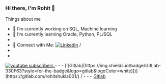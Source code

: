 ### Hi there, I'm Rohit 👋

Things about me
- 🔭 I’m currently working on SQL, Machine learning
- 🌱 I’m currently learning Oracle, Python, PL/SQL
- 
- 🤩 Connect with Me: [![Linkedin](https://img.shields.io/badge/LinkedIn-0077B5?style=for-the-badge&logo=linkedin&logoColor=white)](https://www.linkedin.com/in/rohitshukla001/)&nbsp;/ 
- 
- <a href="https://www.youtube.com/channel/UCgyQ4pSntDf9hw9Rv4hmNBA">
 <img alt="youtube subscribers" src="https://img.shields.io/badge/YouTube-FF0000?style=for-the-badge&logo=youtube&logoColor=white"/>
</a>
- 
- 
- [![Gitlab](https://img.shields.io/badge/GitLab-330F63?style=for-the-badge&logo=gitlab&logoColor=white)])](https://gitlab.com/rohitshukla001/)&nbsp;/ 
- 
- 
- <a href="https://gitlab.com/rohitshukla001/">Gitlab</a>
